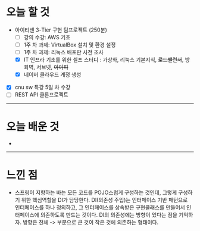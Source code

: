 # 오늘 할 것

- 아이티센 3-Tier 구현 팀프로젝트 (250분)
   - [ ] 강의 수강: AWS 기초
   - [ ] 1주 차 과제: VirtualBox 설치 및 환경 설정
   - [ ] 1주 차 과제: 리눅스 배포판 사전 조사
   - [x] IT 인프라 기초를 위한 셀프 스터디 : 가상화, 리눅스 기본지식, ~~로드밸런서~~, 방화벽, 서브넷, ~~아이피~~
   - [x] 네이버 클라우드 계정 생성
- [x] cnu sw 특강 5일 차 수강
- [ ] REST API 클론프로젝트

---

# 오늘 배운 것

- 


---

# 느낀 점
-  스프링이 지향하는 바는 모든 코드를 POJO스럽게 구성하는 것인데, 그렇게 구성하기 위한 핵심역할을 DI가 담당한다. 
DI(의존성 주입)는 인터페이스 기반 패턴으로 인터페이스를 하나 정의하고, 그 인터페이스를 상속받은 구현클래스를 만들어서 인터페이스에 의존하도록 만드는 것이다. 
DI의 의존성에는 방향이 있다는 점을 기억하자.  방향은 전체 -> 부분으로 큰 것이 작은 것에 의존하는 형태이다. 